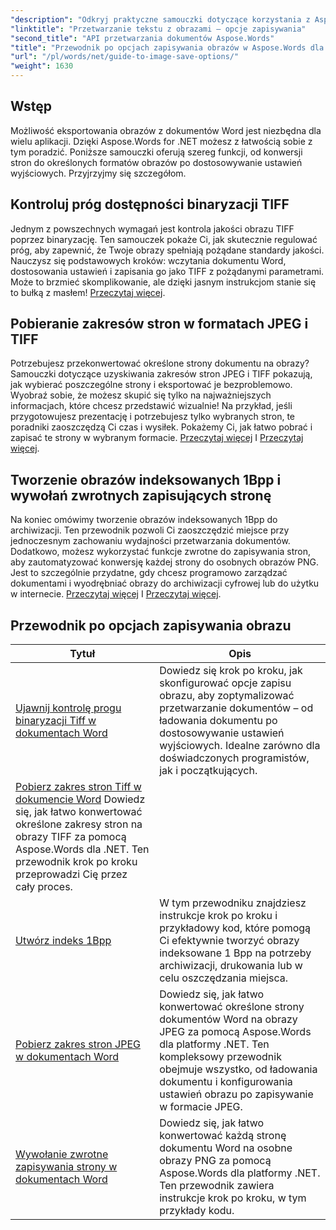 ```yaml
---
"description": "Odkryj praktyczne samouczki dotyczące korzystania z Aspose.Words dla .NET do zapisywania obrazów, z łatwymi do wykonania krokami i przykładami kodu umożliwiającymi wydajne przetwarzanie dokumentów."
"linktitle": "Przetwarzanie tekstu z obrazami – opcje zapisywania"
"second_title": "API przetwarzania dokumentów Aspose.Words"
"title": "Przewodnik po opcjach zapisywania obrazów w Aspose.Words dla platformy .NET"
"url": "/pl/words/net/guide-to-image-save-options/"
"weight": 1630
---
```


## Wstęp

Możliwość eksportowania obrazów z dokumentów Word jest niezbędna dla wielu aplikacji. Dzięki Aspose.Words for .NET możesz z łatwością sobie z tym poradzić. Poniższe samouczki oferują szereg funkcji, od konwersji stron do określonych formatów obrazów po dostosowywanie ustawień wyjściowych. Przyjrzyjmy się szczegółom.

## Kontroluj próg dostępności binaryzacji TIFF

Jednym z powszechnych wymagań jest kontrola jakości obrazu TIFF poprzez binaryzację. Ten samouczek pokaże Ci, jak skutecznie regulować próg, aby zapewnić, że Twoje obrazy spełniają pożądane standardy jakości. Nauczysz się podstawowych kroków: wczytania dokumentu Word, dostosowania ustawień i zapisania go jako TIFF z pożądanymi parametrami. Może to brzmieć skomplikowanie, ale dzięki jasnym instrukcjom stanie się to bułką z masłem! [Przeczytaj więcej](./expose-threshold-control-for-tiff-binarization-in-word-document/).

## Pobieranie zakresów stron w formatach JPEG i TIFF

Potrzebujesz przekonwertować określone strony dokumentu na obrazy? Samouczki dotyczące uzyskiwania zakresów stron JPEG i TIFF pokazują, jak wybierać poszczególne strony i eksportować je bezproblemowo. Wyobraź sobie, że możesz skupić się tylko na najważniejszych informacjach, które chcesz przedstawić wizualnie! Na przykład, jeśli przygotowujesz prezentację i potrzebujesz tylko wybranych stron, te poradniki zaoszczędzą Ci czas i wysiłek. Pokażemy Ci, jak łatwo pobrać i zapisać te strony w wybranym formacie. [Przeczytaj więcej](./get-jpeg-page-range-word-document/) I [Przeczytaj więcej](./get-tiff-page-range-word-document/).

## Tworzenie obrazów indeksowanych 1Bpp i wywołań zwrotnych zapisujących stronę

Na koniec omówimy tworzenie obrazów indeksowanych 1Bpp do archiwizacji. Ten przewodnik pozwoli Ci zaoszczędzić miejsce przy jednoczesnym zachowaniu wydajności przetwarzania dokumentów. Dodatkowo, możesz wykorzystać funkcje zwrotne do zapisywania stron, aby zautomatyzować konwersję każdej strony do osobnych obrazów PNG. Jest to szczególnie przydatne, gdy chcesz programowo zarządzać dokumentami i wyodrębniać obrazy do archiwizacji cyfrowej lub do użytku w internecie. [Przeczytaj więcej](./create-1bpp-indexed/) I [Przeczytaj więcej](./page-saving-callback-word-document/).

 ## Przewodnik po opcjach zapisywania obrazu
| Tytuł | Opis |
| --- | --- |
| [Ujawnij kontrolę progu binaryzacji Tiff w dokumentach Word](./expose-threshold-control-for-tiff-binarization-in-word-document/) | Dowiedz się krok po kroku, jak skonfigurować opcje zapisu obrazu, aby zoptymalizować przetwarzanie dokumentów – od ładowania dokumentu po dostosowywanie ustawień wyjściowych. Idealne zarówno dla doświadczonych programistów, jak i początkujących. |
| [Pobierz zakres stron Tiff w dokumencie Word](./get-tiff-page-range-word-document/) Dowiedz się, jak łatwo konwertować określone zakresy stron na obrazy TIFF za pomocą Aspose.Words dla .NET. Ten przewodnik krok po kroku przeprowadzi Cię przez cały proces. |
| [Utwórz indeks 1Bpp](./create-1bpp-indexed/) | W tym przewodniku znajdziesz instrukcje krok po kroku i przykładowy kod, które pomogą Ci efektywnie tworzyć obrazy indeksowane 1 Bpp na potrzeby archiwizacji, drukowania lub w celu oszczędzania miejsca. |
| [Pobierz zakres stron JPEG w dokumentach Word](./get-jpeg-page-range-word-document/) | Dowiedz się, jak łatwo konwertować określone strony dokumentów Word na obrazy JPEG za pomocą Aspose.Words dla platformy .NET. Ten kompleksowy przewodnik obejmuje wszystko, od ładowania dokumentu i konfigurowania ustawień obrazu po zapisywanie w formacie JPEG. |
| [Wywołanie zwrotne zapisywania strony w dokumentach Word](./page-saving-callback-word-document/) | Dowiedz się, jak łatwo konwertować każdą stronę dokumentu Word na osobne obrazy PNG za pomocą Aspose.Words dla platformy .NET. Ten przewodnik zawiera instrukcje krok po kroku, w tym przykłady kodu. |